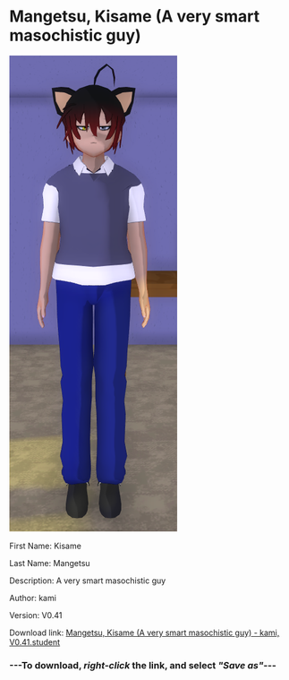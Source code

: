 # Mangetsu, Kisame (A very smart masochistic guy)

<img src = "https://raw.githubusercontent.com/Arbiter1223/Daigaku-Gurashi-Custom-Students/master/Students/Files/Mangetsu%2C%20Kisame%20(A%20very%20smart%20masochistic%20guy).png">

First Name: Kisame

Last Name: Mangetsu

Description: A very smart masochistic guy

Author: kami

Version: V0.41

Download link: <a href="https://raw.githubusercontent.com/Arbiter1223/Daigaku-Gurashi-Custom-Students/master/Students/Files/Mangetsu%2C%20Kisame%20(A%20very%20smart%20masochistic%20guy)%20-%20kami%2C%20V0.41.student">Mangetsu, Kisame (A very smart masochistic guy) - kami, V0.41.student</a>

### ---**To download, _right-click_ the link, and select _"Save as"_**---
